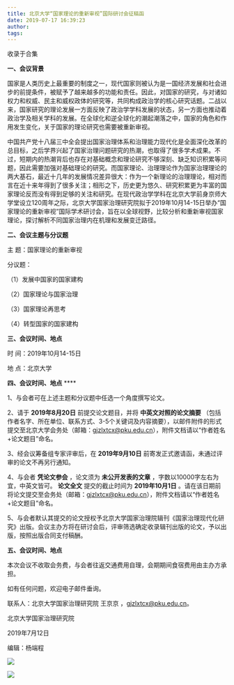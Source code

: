 ```yaml
---
title: 北京大学“国家理论的重新审视”国际研讨会征稿函
date: 2019-07-17 16:39:23
author: 
tags: 
---
```



收录于合集

  

  

  

  

**一、会议背景**  

国家是人类历史上最重要的制度之一，现代国家则被认为是一国经济发展和社会进步的前提条件，被赋予了越来越多的功能和责任。因此，对国家的研究，与对诸如权力和权威、民主和威权政体的研究等，共同构成政治学的核心研究话题。二战以来，国家研究的理论发展一方面反映了政治学学科发展的状态，另一方面也推动着政治学及相关学科的发展。在全球化和逆全球化的潮起潮落之中，国家的角色和作用发生变化，关于国家的理论研究也需要被重新审视。

  

中国共产党十八届三中全会提出国家治理体系和治理能力现代化是全面深化改革的总目标，之后学界兴起了国家治理问题研究的热潮，也取得了很多学术成果。不过，短期内的热潮背后也存在对基础概念和理论研究不够深刻、缺乏知识积累等问题，因此需要加强对基础理论的研究。而国家理论、治理理论作为国家治理理论的两大基石，最近十几年的发展情况差异很大：作为一个新理论的治理理论，相对而言在近十来年得到了很多关注；相形之下，历史更为悠久、研究积累更为丰富的国家理论反而没有得到足够的关注和研究。在现代政治学学科在北京大学前身京师大学堂设立120周年之际，北京大学国家治理研究院拟于2019年10月14-15日举办“国家理论的重新审视”国际学术研讨会，旨在以全球视野，比较分析和重新审视国家理论，探讨解析不同国家治理内在机理和发展变迁路径。

 **二、会议主题与分议题**  

主 题：国家理论的重新审视

分议题：

（1）发展中国家的国家建构

（2）国家理论与国家治理

（3）国家理论再思考

（4）转型国家的国家建构

  

 **三、会议时间、地点**  

  

时 间：2019年10月14-15日

地 点：北京大学

  

 **四、会议时间、地点** ****

  

1、与会者可在上述主题和分议题中任选一个角度撰写论文。

  

2、请于 **2019年8月20日** 前提交论文题目，并将 **中英文对照的论文摘要**
（包括作者名字、所在单位、联系方式、3-5个关键词及内容摘要），以邮件附件的形式提交至北京大学会务处（邮箱：gjzlxtcx@pku.edu.cn），附件文档请以“作者姓名+论文题目”命名。

  

3、经会议筹备组专家评审后，在 **2019年9月10日** 前寄发正式邀请函，未通过评审的论文不再另行通知。

  

4、与会者 **凭论文参会** ，论文须为 **未公开发表的文章** ，字数以10000字左右为宜，中英文皆可。 **论文全文** 提交的截止时间为
**2019年10月1日** 。请在该日期前将论文提交至会务处（邮箱：gjzlxtcx@pku.edu.cn），附件文档请以“作者姓名+论文题目”命名。

  

5、与会者默认其提交的论文授权予北京大学国家治理院辑刊《国家治理现代化研究》出版。会议主办方将在研讨会后，评审筛选确定收录辑刊出版的论文，予以出版，按照出版合同支付稿酬。

  

 **五、会议时间、地点**  

  

本次会议不收取会务费，与会者往返交通费用自理，会期期间食宿费用由主办方承担。

如有任何问题，欢迎电子邮件垂询。

联系人：北京大学国家治理研究院 王京京 ，gjzlxtcx@pku.edu.cn。

  

  

北京大学国家治理研究院

2019年7月12日

  

  

编辑：杨端程

![](/images/412/2.jpeg)

  

  

![](/images/412/3.jpeg)

  

